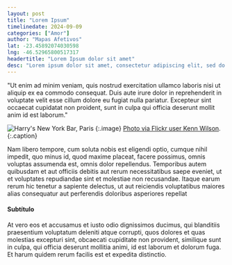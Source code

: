 ```yaml
---
layout: post
title: "Lorem Ipsum"
timelinedate: 2024-09-09
categories: ["Amor"]
author: "Mapas Afetivos"
lat: -23.45892074030598
lng: -46.52965800517317
headertitle: "Lorem Ipsum dolor sit amet"
desc: "Lorem ipsum dolor sit amet, consectetur adipiscing elit, sed do eiusmod tempor incididunt ut labore et dolore magna aliqua."
---
```

"Ut enim ad minim veniam, quis nostrud exercitation ullamco laboris nisi ut aliquip ex ea commodo consequat. Duis aute irure dolor in reprehenderit in voluptate velit esse cillum dolore eu fugiat nulla pariatur. Excepteur sint occaecat cupidatat non proident, sunt in culpa qui officia deserunt mollit anim id est laborum."

![Harry's New York Bar, Paris](images/boulevardier2.jpg)
   {:.image}
[Photo via Flickr user Kenn Wilson](https://www.flickr.com/photos/kchrist/2893087153).
   {:.caption}

Nam libero tempore, cum soluta nobis est eligendi optio, cumque nihil impedit, quo minus id, quod maxime placeat, facere possimus, omnis voluptas assumenda est, omnis dolor repellendus. Temporibus autem quibusdam et aut officiis debitis aut rerum necessitatibus saepe eveniet, ut et voluptates repudiandae sint et molestiae non recusandae. Itaque earum rerum hic tenetur a sapiente delectus, ut aut reiciendis voluptatibus maiores alias consequatur aut perferendis doloribus asperiores repellat

#### Subtítulo

At vero eos et accusamus et iusto odio dignissimos ducimus, qui blanditiis praesentium voluptatum deleniti atque corrupti, quos dolores et quas molestias excepturi sint, obcaecati cupiditate non provident, similique sunt in culpa, qui officia deserunt mollitia animi, id est laborum et dolorum fuga. Et harum quidem rerum facilis est et expedita distinctio.
